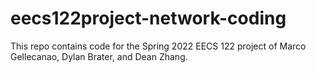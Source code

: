 # eecs122project-network-coding
This repo contains code for the Spring 2022 EECS 122 project of Marco Gellecanao, Dylan Brater, and Dean Zhang.
